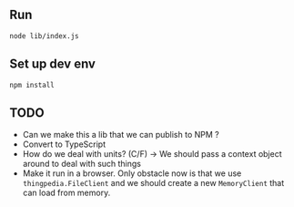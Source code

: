 ## Run

```
node lib/index.js
```

## Set up dev env

```
npm install
```

## TODO

- Can we make this a lib that we can publish to NPM ?
- Convert to TypeScript
- How do we deal with units? (C/F) -> We should pass a context object around to deal with such things
- Make it run in a browser. Only obstacle now is that we use `thingpedia.FileClient` and we should create a new `MemoryClient` that can load from memory.

